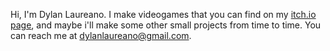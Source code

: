 Hi, I'm Dylan Laureano. I make videogames that you can find on my [itch.io page](https://dylhousedylz.itch.io/), and maybe i'll make some other small projects from time to time.
You can reach me at dylanlaureano@gmail.com.
